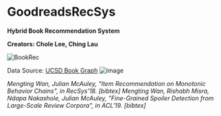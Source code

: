 # GoodreadsRecSys

**Hybrid Book Recommendation System**
 
**Creators: Chole Lee, Ching Lau**




![BookRec](https://user-images.githubusercontent.com/103478771/184908485-9875ca4f-1417-45ea-ace5-d1484ef2e605.gif)



Data Source: 
[UCSD Book Graph](https://sites.google.com/eng.ucsd.edu/ucsdbookgraph/home)
![image](https://user-images.githubusercontent.com/103478771/184909031-d31b5b5e-40ed-40f0-a872-c013af518e6f.png)

*Mengting Wan, Julian McAuley, "Item Recommendation on Monotonic Behavior Chains", in RecSys'18.  [bibtex]
Mengting Wan, Rishabh Misra, Ndapa Nakashole, Julian McAuley, "Fine-Grained Spoiler Detection from Large-Scale Review Corpora", in ACL'19. [bibtex]*
